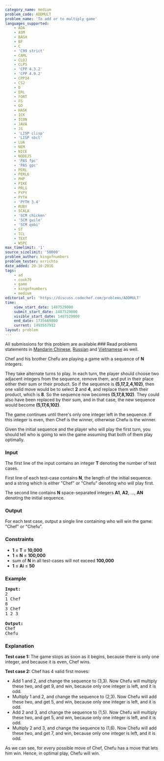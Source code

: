 ```yaml
---
category_name: medium
problem_code: ADDMULT
problem_name: 'To add or to multiply game'
languages_supported:
    - ADA
    - ASM
    - BASH
    - BF
    - C
    - 'C99 strict'
    - CAML
    - CLOJ
    - CLPS
    - 'CPP 4.3.2'
    - 'CPP 4.9.2'
    - CPP14
    - CS2
    - D
    - ERL
    - FORT
    - FS
    - GO
    - HASK
    - ICK
    - ICON
    - JAVA
    - JS
    - 'LISP clisp'
    - 'LISP sbcl'
    - LUA
    - NEM
    - NICE
    - NODEJS
    - 'PAS fpc'
    - 'PAS gpc'
    - PERL
    - PERL6
    - PHP
    - PIKE
    - PRLG
    - PYPY
    - PYTH
    - 'PYTH 3.4'
    - RUBY
    - SCALA
    - 'SCM chicken'
    - 'SCM guile'
    - 'SCM qobi'
    - ST
    - TCL
    - TEXT
    - WSPC
max_timelimit: '1'
source_sizelimit: '50000'
problem_author: kingofnumbers
problem_tester: errichto
date_added: 20-10-2016
tags:
    - ad
    - cook79
    - game
    - kingofnumbers
    - medium
editorial_url: 'https://discuss.codechef.com/problems/ADDMULT'
time:
    view_start_date: 1487529000
    submit_start_date: 1487529000
    visible_start_date: 1487529000
    end_date: 1735669800
    current: 1493557912
layout: problem
---
```

All submissions for this problem are available.###  Read problems statements in [Mandarin Chinese](http://www.codechef.com/download/translated/COOK79/mandarin/ADDMULT.pdf), [Russian](http://www.codechef.com/download/translated/COOK79/russian/ADDMULT.pdf) and [Vietnamese](http://www.codechef.com/download/translated/COOK79/vietnamese/ADDMULT.pdf) as well.

Chef and his brother Chefu are playing a game with a sequence of **N** integers.

They take alternate turns to play. In each turn, the player should choose two adjacent integers from the sequence, remove them, and put in their place either their sum or their product. So if the sequence is **(5,17,2,4,102)**, then one valid move would be to select **2** and **4**, and replace them with their product, which is **8**. So the sequence now becomes **(5,17,8,102)**. They could also have been replaced by their sum, and in that case, the new sequence would become **(5,17,6,102)**.

The game continues until there's only one integer left in the sequence. If this integer is even, then Chef is the winner, otherwise Chefu is the winner.

Given the initial sequence and the player who will play the first turn, you should tell who is going to win the game assuming that both of them play optimally.

### Input

The first line of the input contains an integer **T** denoting the number of test cases.

First line of each test-case contains **N**, the length of the initial sequence. and a string which is either "Chef" or "Chefu" denoting who will play first.

The second line contains **N** space-separated integers **A1**, **A2**, ..., **AN** denoting the initial sequence.

### Output

For each test case, output a single line containing who will win the game: "Chef" or "Chefu".

### Constraints

- **1** ≤ **T** ≤ **10,000**
- **1** ≤ **N** ≤ **100,000**
- sum of **N** in all test-cases will not exceed **100,000**
- **1** ≤ **Ai**  ≤ **50**

### Example

<pre><b>Input:</b>
2
1 Chef
8
3 Chef
1 2 3

<b>Output:</b>
Chef
Chefu
</pre>
### Explanation

**Test case 1:** The game stops as soon as it begins, because there is only one integer, and because it is even, Chef wins.

**Test case 2:** Chef has 4 valid first moves:

- Add 1 and 2, and change the sequence to (3,3). Now Chefu will multiply these two, and get 9, and win, because only one integer is left, and it is odd.
- Multiply 1 and 2, and change the sequence to (2,3). Now Chefu will add these two, and get 5, and win, because only one integer is left, and it is odd.
- Add 2 and 3, and change the sequence to (1,5). Now Chefu will multiply these two, and get 5, and win, because only one integer is left, and it is odd.
- Multiply 2 and 3, and change the sequence to (1,6). Now Chefu will add these two, and get 7, and win, because only one integer is left, and it is odd.

As we can see, for every possible move of Chef, Chefu has a move that lets him win. Hence, in optimal play, Chefu will win.
